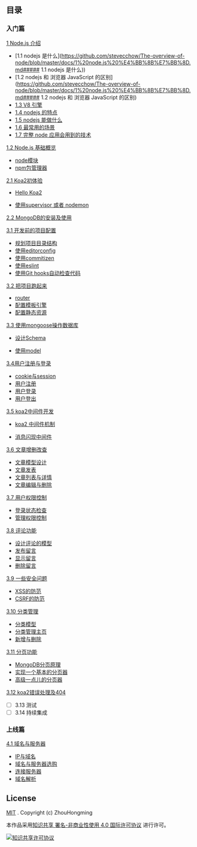 <!-- # node-blog  

[![License](https://img.shields.io/github/license/liuxing/abc-blog.svg)](https://github.com/liuxing/abc-blog/blob/master/LICENSE) [![js-standard-style](https://img.shields.io/badge/code%20style-standard-brightgreen.svg) ](http://standardjs.com)  

> 《Node.js从入门到上线》—— Koa2 + MongoDB 搭建博客系统



### 脚手架工具[![npm](https://img.shields.io/npm/v/koa2-starter.svg)](https://www.npmjs.com/package/koa2-starter) 

之前一个同学说，要新建这么多文件好麻烦。所以写了个脚手架工具： [koa2-starter-cli](https://github.com/liuxing/koa2-starter-cli) 可通过命令行接口自定义模板引擎以及ESLint，同时包含了nodemon、husky、lint-staged、commitizen之类的辅助工具。*(目录结构与本教程略微有不同)*

使用方式：

```bash
# 下载脚手架工具
$ npm install -g koa2-starter
# 生成项目
$ koa2 init <project-name>
# 进入项目
$ cd <project-name>
$ git init
$ npm install
$ npm run dev
```

更多详细：[koa2-starter-cli](https://github.com/liuxing/koa2-starter-cli)  -->

## 目录

### 入门篇

[1 Node.js 介绍](https://github.com/stevecchow/The-overview-of-node/blob/master/docs/1%20node.js%20%E4%BB%8B%E7%BB%8D.md)

- [1.1 nodejs 是什么](https://github.com/stevecchow/The-overview-of-node/blob/master/docs/1%20node.js%20%E4%BB%8B%E7%BB%8D.md##### 1.1 nodejs 是什么))
- [1.2 nodejs 和 浏览器 JavaScript 的区别](https://github.com/stevecchow/The-overview-of-node/blob/master/docs/1%20node.js%20%E4%BB%8B%E7%BB%8D.md##### 1.2 nodejs 和 浏览器 JavaScript 的区别)
- [1.3 V8 引擎](https://github.com/stevecchow/The-overview-of-node/blob/master/docs/1%20node.js%20%E4%BB%8B%E7%BB%8D.md)
- [1.4 nodejs 的特点](https://github.com/stevecchow/The-overview-of-node/blob/master/docs/1%20node.js%20%E4%BB%8B%E7%BB%8D.md)
- [1.5 nodejs 能做什么](https://github.com/stevecchow/The-overview-of-node/blob/master/docs/1%20node.js%20%E4%BB%8B%E7%BB%8D.md)
- [1.6 最常用的场景](https://github.com/stevecchow/The-overview-of-node/blob/master/docs/1%20node.js%20%E4%BB%8B%E7%BB%8D.md)
- [1.7 完整 node 应用会用到的技术](https://github.com/stevecchow/The-overview-of-node/blob/master/docs/1%20node.js%20%E4%BB%8B%E7%BB%8D.md)

[1.2 Node.js 基础概览](https://github.com/liuxing/abc-blog/tree/master/docs/1.2Node.js基础概览.md)

- [node模块](https://github.com/liuxing/abc-blog/tree/master/docs/1.2Node.js基础概览.md#node模块)
- [npm包管理器](https://github.com/liuxing/abc-blog/tree/master/docs/1.2Node.js基础概览.md#npm模块管理器)

[2.1 Koa2初体验](https://github.com/liuxing/abc-blog/tree/master/docs/2.1Koa2初体验.md)

- [Hello Koa2](https://github.com/liuxing/abc-blog/tree/master/docs/2.1Koa2初体验.md#hello-koa2)

- [使用supervisor 或者 nodemon](https://github.com/liuxing/abc-blog/tree/master/docs/2.1Koa2初体验.md#使用supervisor-或者-nodemon)

[2.2 MongoDB的安装及使用](https://github.com/liuxing/abc-blog/tree/master/docs/2.2MongoDB安装及使用.md)

[3.1 开发前的项目配置](https://github.com/liuxing/abc-blog/tree/master/docs/3.1开发前的项目配置.md)

- [规划项目目录结构](https://github.com/liuxing/abc-blog/tree/master/docs/3.1开发前的项目配置.md#规划项目目录结构)
- [使用editorconfig](https://github.com/liuxing/abc-blog/tree/master/docs/3.1开发前的项目配置.md#使用editorconfig)
- [使用commitizen](https://github.com/liuxing/abc-blog/tree/master/docs/3.1开发前的项目配置.md#使用commitizen)
- [使用eslint](https://github.com/liuxing/abc-blog/tree/master/docs/3.1开发前的项目配置.md#使用eslint)
- [使用Git hooks自动检查代码](https://github.com/liuxing/abc-blog/tree/master/docs/3.1开发前的项目配置.md#使用git-hooks自动检查代码)

[3.2 把项目跑起来](https://github.com/liuxing/abc-blog/tree/master/docs/3.2把项目跑起来.md)

- [router](https://github.com/liuxing/abc-blog/tree/master/docs/3.2把项目跑起来.md#router)
- [配置模板引擎](https://github.com/liuxing/abc-blog/tree/master/docs/3.2把项目跑起来.md#配置模板引擎)
- [配置静态资源](https://github.com/liuxing/abc-blog/tree/master/docs/3.2把项目跑起来.md#配置静态资源)

[3.3 使用mongoose操作数据库](https://github.com/liuxing/abc-blog/tree/master/docs/3.3操作数据库.md)

- [设计Schema](https://github.com/liuxing/abc-blog/tree/master/docs/3.3操作数据库.md#设计schema)

- [使用model](https://github.com/liuxing/abc-blog/tree/master/docs/3.3操作数据库.md#使用model)

[3.4用户注册与登录](https://github.com/liuxing/abc-blog/blob/master/docs/3.4用户注册与登录.md)

- [cookie与session](https://github.com/liuxing/abc-blog/blob/master/docs/3.4用户注册与登录.md#cookie与session)
- [用户注册](https://github.com/liuxing/abc-blog/blob/master/docs/3.4用户注册与登录.md#用户注册)
- [用户登录](https://github.com/liuxing/abc-blog/blob/master/docs/3.4用户注册与登录.md#用户登录)
- [用户登出](https://github.com/liuxing/abc-blog/blob/master/docs/3.4用户注册与登录.md#用户登出)

[3.5 koa2中间件开发](https://github.com/liuxing/abc-blog/blob/master/docs/3.5koa2中间件开发.md)

- [koa2 中间件机制](https://github.com/liuxing/abc-blog/blob/master/docs/3.5koa2中间件开发.md#koa2-中间件机制)

- [消息闪现中间件](https://github.com/liuxing/abc-blog/blob/master/docs/3.5koa2中间件开发.md#消息闪现中间件)

[3.6 文章增删改查](https://github.com/liuxing/abc-blog/blob/master/docs/3.6文章增删改查.md)

- [文章模型设计](https://github.com/liuxing/abc-blog/blob/master/docs/3.6文章增删改查.md#文章模型设计)
- [文章发表](https://github.com/liuxing/abc-blog/blob/master/docs/3.6文章增删改查.md#文章发表)
- [文章列表与详情](https://github.com/liuxing/abc-blog/blob/master/docs/3.6文章增删改查.md#文章列表与详情)
- [文章编辑与删除](https://github.com/liuxing/abc-blog/blob/master/docs/3.6文章增删改查.md#文章编辑与删除)

[3.7 用户权限控制](https://github.com/liuxing/abc-blog/blob/master/docs/3.7用户权限控制.md)

- [登录状态检查](https://github.com/liuxing/abc-blog/blob/master/docs/3.7用户权限控制.md#登录状态检查)
- [管理权限控制](https://github.com/liuxing/abc-blog/blob/master/docs/3.7用户权限控制.md#管理权限控制)

[3.8 评论功能](https://github.com/liuxing/abc-blog/blob/master/docs/3.8评论功能.md)

- [设计评论的模型](https://github.com/liuxing/abc-blog/blob/master/docs/3.8评论功能.md#设计评论的模型)
- [发布留言](https://github.com/liuxing/abc-blog/blob/master/docs/3.8评论功能.md#发布留言)
- [显示留言](https://github.com/liuxing/abc-blog/blob/master/docs/3.8评论功能.md#发布留言)
- [删除留言](https://github.com/liuxing/abc-blog/blob/master/docs/3.8评论功能.md#删除留言)

[3.9 一些安全问题](https://github.com/liuxing/abc-blog/blob/master/docs/3.9一些安全问题.md)

- [XSS的防范](https://github.com/liuxing/abc-blog/blob/master/docs/3.9一些安全问题.md#xss的防范)
- [CSRF的防范](https://github.com/liuxing/abc-blog/blob/master/docs/3.9一些安全问题.md#csrf-的防范)

[3.10 分类管理](https://github.com/liuxing/abc-blog/blob/master/docs/3.10文章分类.md)

- [分类模型](https://github.com/liuxing/abc-blog/blob/master/docs/3.10文章分类.md#分类模型设计)
- [分类管理主页](https://github.com/liuxing/abc-blog/blob/master/docs/3.10文章分类.md#分类管理主页)
- [新增与删除](https://github.com/liuxing/abc-blog/blob/master/docs/3.10文章分类.md#新增分类)

[3.11 分页功能](https://github.com/liuxing/abc-blog/blob/master/docs/3.11分页功能.md)

- [MongoDB分页原理](https://github.com/liuxing/abc-blog/blob/master/docs/3.11分页功能.md#mongodb-实现分页原理)
- [实现一个基本的分页器](https://github.com/liuxing/abc-blog/blob/master/docs/3.11分页功能.md#实现一个基本的分页器)
- [高级一点儿的分页器](https://github.com/liuxing/abc-blog/blob/master/docs/3.11分页功能.md#高级一点儿的分页器)

[3.12 koa2错误处理及404](https://github.com/liuxing/abc-blog/blob/master/docs/3.12koa2错误处理及404.md)

- [ ] 3.13 测试
- [ ] 3.14 持续集成

### 上线篇

[4.1 域名与服务器](https://github.com/liuxing/abc-blog/blob/master/docs/4.1域名与服务器.md)

- [IP与域名](https://github.com/liuxing/abc-blog/blob/master/docs/4.1域名与服务器.md#IP与域名)
- [域名与服务器选购](https://github.com/liuxing/abc-blog/blob/master/docs/4.1域名与服务器.md#域名选购)
- [连接服务器](https://github.com/liuxing/abc-blog/blob/master/docs/4.1域名与服务器.md#连接服务器)
- [域名解析](https://github.com/liuxing/abc-blog/blob/master/docs/4.1域名与服务器.md#域名解析)

## License

[MIT](https://github.com/liuxing/abc-blog/blob/master/LICENSE) .  Copyright (c) ZhouHongming

本作品采用[知识共享 署名-非商业性使用 4.0 国际许可协议](http://creativecommons.org/licenses/by-nc/4.0/) 进行许可。

[![知识共享许可协议](https://i.creativecommons.org/l/by-nc/4.0/88x31.png)](http://creativecommons.org/licenses/by-nc/4.0/)
